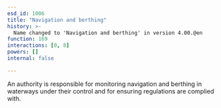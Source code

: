 ```yaml
---
esd_id: 1006
title: "Navigation and berthing"
history: >-
  Name changed to 'Navigation and berthing' in version 4.00.@en
function: 169
interactions: [0, 8]
powers: []
internal: false

---
```


An authority is responsible for monitoring navigation and berthing in waterways under their control and for ensuring regulations are complied with.

